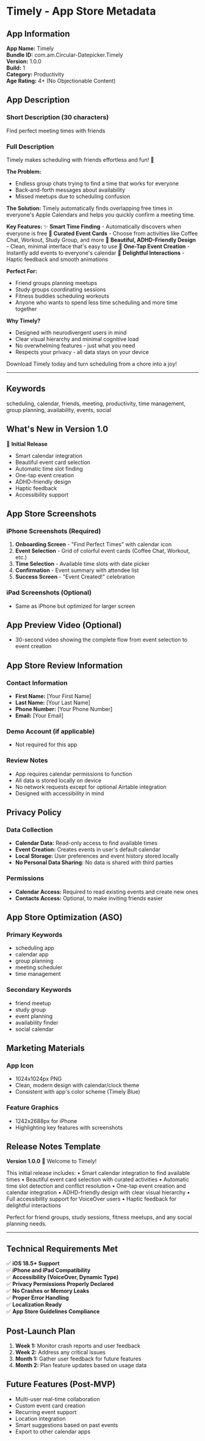 # Timely - App Store Metadata

## App Information

**App Name:** Timely  
**Bundle ID:** com.am.Circular-Datepicker.Timely  
**Version:** 1.0.0  
**Build:** 1  
**Category:** Productivity  
**Age Rating:** 4+ (No Objectionable Content)

## App Description

### Short Description (30 characters)
Find perfect meeting times with friends

### Full Description

Timely makes scheduling with friends effortless and fun! 🎉

**The Problem:**
- Endless group chats trying to find a time that works for everyone
- Back-and-forth messages about availability
- Missed meetups due to scheduling confusion

**The Solution:**
Timely automatically finds overlapping free times in everyone's Apple Calendars and helps you quickly confirm a meeting time.

**Key Features:**
✨ **Smart Time Finding** - Automatically discovers when everyone is free
🎯 **Curated Event Cards** - Choose from activities like Coffee Chat, Workout, Study Group, and more
📱 **Beautiful, ADHD-Friendly Design** - Clean, minimal interface that's easy to use
🎉 **One-Tap Event Creation** - Instantly add events to everyone's calendar
🔔 **Delightful Interactions** - Haptic feedback and smooth animations

**Perfect For:**
- Friend groups planning meetups
- Study groups coordinating sessions
- Fitness buddies scheduling workouts
- Anyone who wants to spend less time scheduling and more time together

**Why Timely?**
- Designed with neurodivergent users in mind
- Clear visual hierarchy and minimal cognitive load
- No overwhelming features - just what you need
- Respects your privacy - all data stays on your device

Download Timely today and turn scheduling from a chore into a joy! 

---

## Keywords

scheduling, calendar, friends, meeting, productivity, time management, group planning, availability, events, social

## What's New in Version 1.0

🎉 **Initial Release**
- Smart calendar integration
- Beautiful event card selection
- Automatic time slot finding
- One-tap event creation
- ADHD-friendly design
- Haptic feedback
- Accessibility support

## App Store Screenshots

### iPhone Screenshots (Required)
1. **Onboarding Screen** - "Find Perfect Times" with calendar icon
2. **Event Selection** - Grid of colorful event cards (Coffee Chat, Workout, etc.)
3. **Time Selection** - Available time slots with date picker
4. **Confirmation** - Event summary with attendee list
5. **Success Screen** - "Event Created!" celebration

### iPad Screenshots (Optional)
- Same as iPhone but optimized for larger screen

## App Preview Video (Optional)
- 30-second video showing the complete flow from event selection to event creation

## App Store Review Information

### Contact Information
- **First Name:** [Your First Name]
- **Last Name:** [Your Last Name]
- **Phone Number:** [Your Phone Number]
- **Email:** [Your Email]

### Demo Account (if applicable)
- Not required for this app

### Review Notes
- App requires calendar permissions to function
- All data is stored locally on device
- No network requests except for optional Airtable integration
- Designed with accessibility in mind

## Privacy Policy

### Data Collection
- **Calendar Data:** Read-only access to find available times
- **Event Creation:** Creates events in user's default calendar
- **Local Storage:** User preferences and event history stored locally
- **No Personal Data Sharing:** No data is shared with third parties

### Permissions
- **Calendar Access:** Required to read existing events and create new ones
- **Contacts Access:** Optional, to make inviting friends easier

## App Store Optimization (ASO)

### Primary Keywords
- scheduling app
- calendar app
- group planning
- meeting scheduler
- time management

### Secondary Keywords
- friend meetup
- study group
- event planning
- availability finder
- social calendar

## Marketing Materials

### App Icon
- 1024x1024px PNG
- Clean, modern design with calendar/clock theme
- Consistent with app's color scheme (Timely Blue)

### Feature Graphics
- 1242x2688px for iPhone
- Highlighting key features with screenshots

## Release Notes Template

**Version 1.0.0**
🎉 Welcome to Timely! 

This initial release includes:
• Smart calendar integration to find available times
• Beautiful event card selection with curated activities
• Automatic time slot detection and conflict resolution
• One-tap event creation and calendar integration
• ADHD-friendly design with clear visual hierarchy
• Full accessibility support for VoiceOver users
• Haptic feedback for delightful interactions

Perfect for friend groups, study sessions, fitness meetups, and any social planning needs.

---

## Technical Requirements Met

✅ **iOS 18.5+ Support**  
✅ **iPhone and iPad Compatibility**  
✅ **Accessibility (VoiceOver, Dynamic Type)**  
✅ **Privacy Permissions Properly Declared**  
✅ **No Crashes or Memory Leaks**  
✅ **Proper Error Handling**  
✅ **Localization Ready**  
✅ **App Store Guidelines Compliance**  

## Post-Launch Plan

1. **Week 1:** Monitor crash reports and user feedback
2. **Week 2:** Address any critical issues
3. **Month 1:** Gather user feedback for future features
4. **Month 2:** Plan feature updates based on usage data

## Future Features (Post-MVP)
- Multi-user real-time collaboration
- Custom event card creation
- Recurring event support
- Location integration
- Smart suggestions based on past events
- Export to other calendar apps
